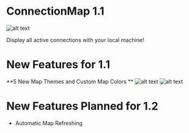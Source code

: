 # ConnectionMap 1.1
![alt text](http://i.imgur.com/BPyM1Xo.jpg "Connection Map")

Display all active connections with your local machine!

# New Features for 1.1

**5 New Map Themes and Custom Map Colors **
![alt text](https://i.imgur.com/dxe20aG.png "Custom Map Creation")
![alt text](https://i.imgur.com/wAuxePr.png "Lunar Map Theme")

# New Features Planned for 1.2

* Automatic Map Refreshing
